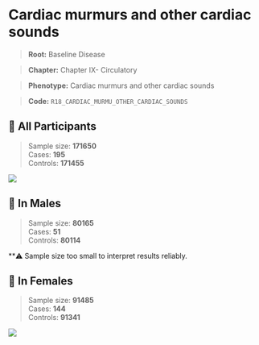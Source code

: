 # Cardiac murmurs and other cardiac sounds

> **Root:** Baseline Disease  

> **Chapter:** Chapter IX- Circulatory  

> **Phenotype:** Cardiac murmurs and other cardiac sounds  

> **Code:** `R18_CARDIAC_MURMU_OTHER_CARDIAC_SOUNDS`

## 🧪 All Participants  
> Sample size: **171650**  
> Cases: **195**  
> Controls: **171455**
<img src="/Disease/Figures/ALL/Baseline/R18_CARDIAC_MURMU_OTHER_CARDIAC_SOUNDS.png"/>
<CsvTable src="/public/Disease/Data/ALL/Baseline/LG_R18_CARDIAC_MURMU_OTHER_CARDIAC_SOUNDS.csv" label="🔍 View full results" />

## 👨 In Males  
> Sample size: **80165**  
> Cases: **51**  
> Controls: **80114**

**⚠️ Sample size too small to interpret results reliably.

## 👩 In Females  
> Sample size: **91485**  
> Cases: **144**  
> Controls: **91341**
<img src="/Disease/Figures/Female/Baseline/R18_CARDIAC_MURMU_OTHER_CARDIAC_SOUNDS.png"/>
<CsvTable src="/public/Disease/Data/Female/Baseline/LG_R18_CARDIAC_MURMU_OTHER_CARDIAC_SOUNDS.csv" label="🔍 View full results" />
